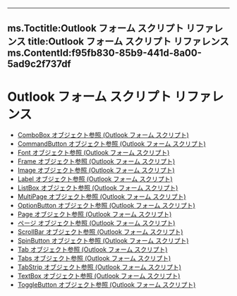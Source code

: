 

---
ms.Toctitle:Outlook フォーム スクリプト リファレンス
title:Outlook フォーム スクリプト リファレンス
ms.ContentId:f95fb830-85b9-441d-8a00-5ad9c2f737df
---
# Outlook フォーム スクリプト リファレンス


- [ComboBox オブジェクト参照 (Outlook フォーム スクリプト)](b62f1922-e104-4632-9e6a-fb602f3fe336.md)
- [CommandButton オブジェクト参照 (Outlook フォーム スクリプト)](9d629837-e86c-4534-a44b-9f7579aca12c.md)
- [Font オブジェクト参照 (Outlook フォーム スクリプト)](eda7b748-0f80-47d5-bfa4-288ce707fb17.md)
- [Frame オブジェクト参照 (Outlook フォーム スクリプト)](8d9aa5df-aab0-40c1-b6ee-1957e1b76307.md)
- [Image オブジェクト参照 (Outlook フォーム スクリプト)](74d4a032-5572-4bda-afb2-e9f743f39a09.md)
- [Label オブジェクト参照 (Outlook フォーム スクリプト)](4c51362a-1509-4754-8fc1-10c33014b187.md)
- [ListBox オブジェクト参照 (Outlook フォーム スクリプト)](36bc3f8b-6411-444c-b849-7e8b213c50fe.md)
- [MultiPage オブジェクト参照 (Outlook フォーム スクリプト)](eb138da0-16a4-4396-a4c6-7f3c5d844a06.md)
- [OptionButton オブジェクト参照 (Outlook フォーム スクリプト)](5cff61be-6357-4db4-b381-b168626d5f28.md)
- [Page オブジェクト参照 (Outlook フォーム スクリプト)](2669ab2b-1dfc-47ef-bcaf-e8a9773f010b.md)
- [ページ オブジェクト参照 (Outlook フォーム スクリプト)](5ee6cc81-7dc6-4b20-ac8c-db900e1dffb7.md)
- [ScrollBar オブジェクト参照 (Outlook フォーム スクリプト)](11e29e13-21e6-4d17-bbf5-0d91ed50062e.md)
- [SpinButton オブジェクト参照 (Outlook フォーム スクリプト)](6d6e1bf8-56d9-480f-aeb6-102b646374ed.md)
- [Tab オブジェクト参照 (Outlook フォーム スクリプト)](e590b219-ed31-47d6-ba82-32ec40dc7667.md)
- [Tabs オブジェクト参照 (Outlook フォーム スクリプト)](d8d4e688-c145-42b3-b4d2-4af9bf05cd73.md)
- [TabStrip オブジェクト参照 (Outlook フォーム スクリプト)](19cb1cca-975b-4b01-b6a4-4c067153dccf.md)
- [TextBox オブジェクト参照 (Outlook フォーム スクリプト)](f03639cb-d93a-4575-8249-777d4e1de1b5.md)
- [ToggleButton オブジェクト参照 (Outlook フォーム スクリプト)](9332af2f-e50a-4c56-a29e-1f1362a5ce17.md)



